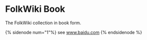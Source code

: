 FolkWiki Book
=======

The FolkWiki collection in book form.

{% sidenode num="1"%}
see <a href="www.baidu.com">www.baidu.com</a>
{% endsidenode %}
